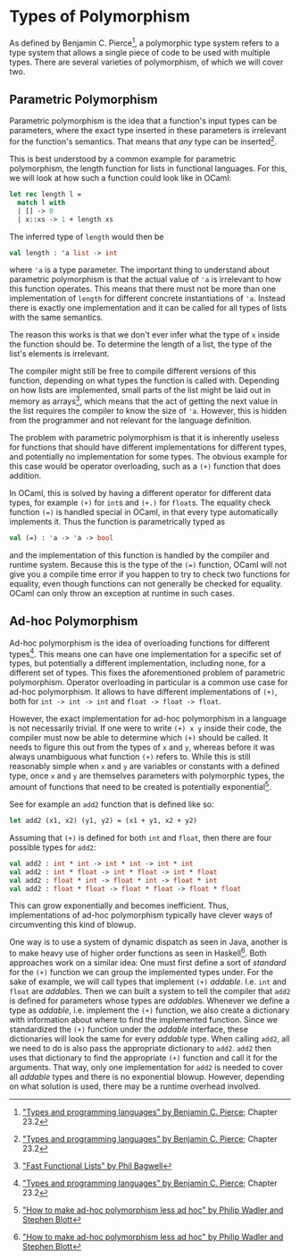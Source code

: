 # Types of Polymorphism

As defined by Benjamin C. Pierce[^pierce-types-23.2], a polymorphic type system refers to a type system that allows a single piece of code to be used with multiple types. There are several varieties of polymorphism, of which we will cover two.

## Parametric Polymorphism

Parametric polymorphism is the idea that a function's input types can be parameters, where the exact type inserted in these parameters is irrelevant for the function's semantics. That means that *any* type can be inserted[^pierce-types-23.2].

This is best understood by a common example for parametric polymorphism, the length function for lists in functional languages. For this, we will look at how such a function could look like in OCaml:

```ocaml
let rec length l =
  match l with
  | [] -> 0
  | x::xs -> 1 + length xs
```
The inferred type of `length` would then be
```ocaml
val length : 'a list -> int
```
where `'a` is a type parameter. The important thing to understand about parametric polymorphism is that the actual value of `'a` is irrelevant to how this function operates. This means that there must not be more than one implementation of `length` for different concrete instantiations of `'a`. Instead there is exactly one implementation and it can be called for all types of lists with the same semantics.

The reason this works is that we don't ever infer what the type of `x` inside the function should be. To determine the length of a list, the type of the list's elements is irrelevant.

The compiler might still be free to compile different versions of this function, depending on what types the function is called with. Depending on how lists are implemented, small parts of the list might be laid out in memory as arrays[^functional-lists], which means that the act of getting the next value in the list requires the compiler to know the size of `'a`. However, this is hidden from the programmer and not relevant for the language definition.

The problem with parametric polymorphism is that it is inherently useless for functions that should have different implementations for different types, and potentially no implementation for some types. The obvious example for this case would be operator overloading, such as a `(+)` function that does addition.


In OCaml, this is solved by having a different operator for different data types, for example `(+)` for `int`s and `(+.)` for `float`s. The equality check function `(=)` is handled special in OCaml, in that every type automatically implements it. Thus the function is parametrically typed as
```ocaml
val (=) : 'a -> 'a -> bool
```
and the implementation of this function is handled by the compiler and runtime system. Because this is the type of the `(=)` function, OCaml will not give you a compile time error if you happen to try to check two functions for equality, even though functions can not generally be checked for equality. OCaml can only throw an exception at runtime in such cases.

## Ad-hoc Polymorphism

Ad-hoc polymorphism is the idea of overloading functions for different types[^pierce-types-23.2]. This means one can have one implementation for a specific set of types, but potentially a different implementation, including none, for a different set of types. This fixes the aforementioned problem of parametric polymorphism. Operator overloading in particular is a common use case for ad-hoc polymorphism. It allows to have different implementations of `(+)`, both for `int -> int -> int` and `float -> float -> float`.

However, the exact implementation for ad-hoc polymorphism in a language is not necessarily trivial. If one were to write `(+) x y` inside their code, the compiler must now be able to determine which `(+)` should be called. It needs to figure this out from the types of `x` and `y`, whereas before it was always unambiguous what function `(+)` refers to. While this is still reasonably simple when `x` and `y` are variables or constants with a defined type, once `x` and `y` are themselves parameters with polymorphic types, the amount of functions that need to be created is potentially exponential[^type-classes-original].

See for example an `add2` function that is defined like so:
```ocaml
let add2 (x1, x2) (y1, y2) = (x1 + y1, x2 + y2)
```
Assuming that `(+)` is defined for both `int` and `float`, then there are four possible types for `add2`:
```ocaml
val add2 : int * int -> int * int -> int * int
val add2 : int * float -> int * float -> int * float
val add2 : float * int -> float * int -> float * int
val add2 : float * float -> float * float -> float * float
```
This can grow exponentially and becomes inefficient. Thus, implementations of ad-hoc polymorphism typically have clever ways of circumventing this kind of blowup.

One way is to use a system of dynamic dispatch as seen in Java, another is to make heavy use of higher order functions as seen in Haskell[^type-classes-original]. Both approaches work on a similar idea: One must first define a sort of *standard* for the `(+)` function we can group the implemented types under. For the sake of example, we will call types that implement `(+)` *addable*. I.e. `int` and `float` are *addable*s. Then we can built a system to tell the compiler that `add2` is defined for parameters whose types are *addable*s. Whenever we define a type as *addable*, i.e. implement the `(+)` function, we also create a dictionary with information about where to find the implemented function. Since we standardized the `(+)` function under the *addable* interface, these dictionaries will look the same for every *addable* type. When calling `add2`, all we need to do is also pass the appropriate dictionary to `add2`. `add2` then uses that dictionary to find the appropriate `(+)` function and call it for the arguments. That way, only one implementation for `add2` is needed to cover all *addable* types and there is no exponential blowup. However, depending on what solution is used, there may be a runtime overhead involved.

[^pierce-types-23.2]: ["Types and programming languages" by Benjamin C. Pierce](https://www.cis.upenn.edu/~bcpierce/tapl/); Chapter 23.2

[^functional-lists]: ["Fast Functional Lists" by Phil Bagwell](https://doi.org/10.1007/3-540-44854-3_3)

[^type-classes-original]: ["How to make ad-hoc polymorphism less ad hoc" by Philip Wadler and Stephen Blott](https://doi.org/10.1145/75277.75283)
